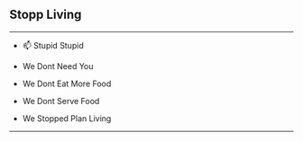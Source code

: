 


<h2> Stopp Living </h2>



------------------

- 📫 Stupid Stupid 
- We Dont Need You



- We Dont Eat More Food
- We Dont Serve Food
- We Stopped Plan Living


--------------------

